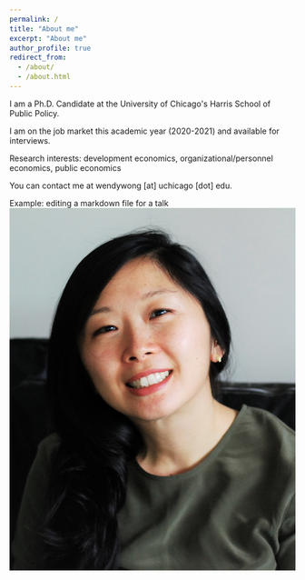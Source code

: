 ```yaml
---
permalink: /
title: "About me"
excerpt: "About me"
author_profile: true
redirect_from: 
  - /about/
  - /about.html
---
```


I am a Ph.D. Candidate at the University of Chicago's Harris School of Public Policy. 

I am on the job market this academic year (2020-2021) and available for interviews.

Research interests: development economics, organizational/personnel economics, public economics

You can contact me at wendywong [at] uchicago [dot] edu.

Example: editing a markdown file for a talk
![Editing a markdown file for a talk](/images/profile.jpg)

